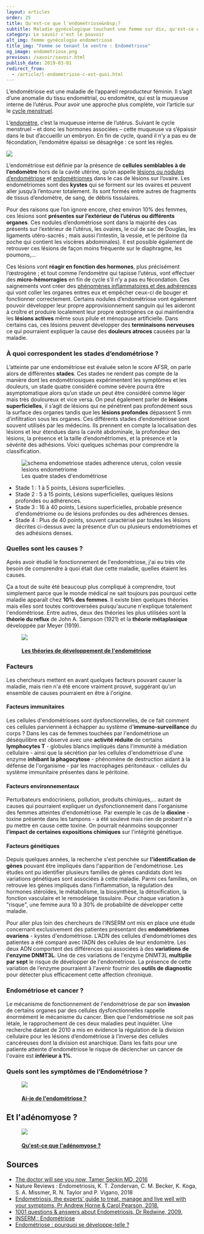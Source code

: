 ```yaml
---
layout: articles
order: 25
title: Qu'est-ce que l'endométriose&nbsp;?
subtitle: Maladie gynécologique touchant une femme sur dix, qu'est-ce que l'endométriose&nbsp;?
category: Le savoir c'est le pouvoir
alt_img: femme gynécologie endometriose
title_img: "Femme se tenant le ventre : Endométriose"
og_image: endometriose.png
previous: /savoir/savoir.html
publish_date: 2019-03-01
redirect_from:
  - /article/l-endometriose-c-est-quoi.html
---
```

L’endométriose est une maladie de l’appareil reproducteur féminin. Il s’agit d’une anomalie du tissu endométrial, ou endomètre, qui est la muqueuse interne de l’utérus.
Pour avoir une approche plus complète, voir l’article sur le [cycle menstruel](/savoir/cyclemenstruel.html).

L’[endomètre](/savoir/endo-dico/endometre.html), c’est la muqueuse interne de l’utérus. Suivant le cycle menstruel – et donc les hormones associées – cette muqueuse va s’épaissir dans le but d’accueillir un embryon. En fin de cycle, quand il n’y a pas eu de fécondation, l’endomètre épaissi se désagrège : ce sont les règles.

<div class="definition">
  <img src="/assets/images/svg/icones/endo-dico.svg">
  <p>L’endométriose est définie par la présence de <b>cellules semblables à de l’endomètre</b> hors de la cavité utérine, qu’on appelle <a href="/savoir/endo-dico/lesions-endometriose.html">lésions ou nodules d’endométriose</a> et <a href="/savoir/endo-dico/endometriome.html">endométriomes</a> dans le cas de lésions sur l’ovaire. Les endométriomes sont des <b>kystes</b> qui se forment sur les ovaires et peuvent aller jusqu’à l’entourer totalement. Ils sont formés entre autres de fragments de tissus d’endomètre, de sang, de débris tissulaires.</p>
</div>

Pour des raisons que l’on ignore encore, chez environ 10% des femmes, ces lésions sont **présentes sur l’extérieur de l’utérus ou différents organes**. Ces nodules d’endométriose sont dans la majorité des cas présents sur l’extérieur de l’utérus, les ovaires, le cul de sac de Douglas, les ligaments utéro-sacrés ; mais aussi l’intestin, la vessie, et le péritoine (la poche qui contient les viscères abdominales). Il est possible également de retrouver ces lésions de façon moins fréquente sur le diaphragme, les poumons,…

Ces lésions vont **réagir en fonction des hormones**, plus précisément l’œstrogène ; et tout comme l’endomètre qui tapisse l’utérus, vont effectuer des **micro-hémorragies** en fin de cycle s’il n’y a pas eu fécondation. Ces saignements vont créer des [phénomènes inflammatoires et des adhérences](/savoir/adherences.html) qui vont coller les organes entres eux et empêcher ceux-ci de bouger et fonctionner correctement.
Certains nodules d’endométriose vont également pouvoir développer leur propre approvisionnement sanguin qui les aideront à croître et produire localement leur propre œstrogènes ce qui maintiendra les **lésions actives** même sous pilule et ménopause artificielle. Dans certains cas, ces lésions peuvent développer des **terminaisons nerveuses** ce qui pourraient expliquer la cause des **douleurs atroces** causées par la maladie.

### À quoi correspondent les stades d’endométriose ?
L’atteinte par une endométriose est évaluée selon le score AFSR, on parle alors de différentes **stades**. Ces stades ne rendent pas compte de la manière dont les endométriosiques expérimentent les symptômes et les douleurs, un stade quatre considéré comme sévère pourra être asymptomatique alors qu’un stade un peut être considéré comme léger mais très douloureux et vice versa.
On peut également parler de **lésions superficielles**, il s’agit de lésions qui ne pénètrent pas profondément sous la surface des organes tandis que les **lésions profondes** dépassent 5 mm d’infiltration sous les organes.
Ces différents stades d’endométriose sont souvent utilisés par les médecins. Ils prennent en compte la localisation des lésions et leur étendues dans la cavité abdominale, la profondeur des lésions, la présence et la taille d’endométriomes, et la présence et la sévérité des adhésions. Voici quelques schémas pour comprendre la classification.
  <figure class="schema">
    <img src="/assets/images/schema/stades.png" class="img-fluid" alt="schema endometriose stades adherence uterus, colon vessie lesions endometriome" title="Les quatres stades d'endométriose">
    <figcaption>Les quatre stades d'endométriose</figcaption>
  </figure>

* Stade 1 : 1 à 5 points, Lésions superficielles.
* Stade 2 : 5 à 15 points, Lésions superficielles, quelques lésions profondes ou adhérences.
* Stade 3 : 16 à 40 points, Lésions superficielles, probable présence d’endométriome ou de lésions profondes ou des adhérences denses.
* Stade 4 : Plus de 40 points, souvent caractérisé par toutes les lésions décrites ci-dessus avec la présence d’un ou plusieurs endométriomes et des adhésions denses.

### Quelles sont les causes ?

Après avoir étudié le fonctionnement de l'endométriose, j'ai eu très vite besoin de comprendre à quoi était due cette maladie, quelles étaient les causes.

Ça a tout de suite été beaucoup plus compliqué à comprendre, tout simplement parce que le monde médical ne sait toujours pas pourquoi cette maladie apparaît chez **10% des femmes**. Il existe bien quelques théories mais elles sont toutes controversées puisqu'aucune n'explique totalement l'endométriose.
Entre autres, deux des théories les plus utilisées sont la **théorie du reflux** de John A. Sampson (1921) et la **théorie métaplasique** développée par Meyer (1919).

<div class="articles">
  <a href="/savoir/theories.html" class="lien-article">
    <figure class="liens">
      <img src="/assets/images/articles/theories-de-developpement.png" class="img-fluid">
      <figcaption class="bleu">
        <h4 class="h4-link">Les théories de développement de l'endométriose</h4>
      </figcaption>
    </figure>
  </a>
</div>

### Facteurs
Les chercheurs mettent en avant quelques facteurs pouvant causer la maladie, mais rien n'a été encore vraiment prouvé, suggérant qu'un ensemble de causes pourraient en être à l'origine.

#### Facteurs immunitaires
Les cellules d'endométrioses sont dysfonctionnelles, de ce fait comment ces cellules parviennent à échapper au système d'**immuno-surveillance** du corps ? Dans les cas de femmes touchées par l'endométriose un déséquilibre est observé avec une **activité réduite** de certains **lymphocytes T** - globules blancs impliqués dans l'immunité à médiation cellulaire - ainsi que la sécrétion par les cellules d'endométriose d'une enzyme **inhibant la phagocytose** - phénomène de destruction aidant à la défense de l'organisme - par les macrophages péritonéaux - cellules du système immunitaire présentes dans le péritoine.

#### Facteurs environnementaux
Perturbateurs endocriniens, pollution, produits chimiques,… autant de causes qui pourraient expliquer un dysfonctionnement dans l'organisme des femmes atteintes d'endométriose. Par exemple le cas de la **dioxine** - toxine présente dans les tampons - a été soulevé mais rien de probant n'a pu mettre en cause cette toxine. On pourrait néanmoins soupçonner **l'impact de certaines expositions chimiques** sur l'intégrité génétique.

#### Facteurs génétiques
Depuis quelques années, la recherche s'est penchée sur **l'identification de gènes** pouvant être impliqués dans l'apparition de l'endométriose. Les études ont pu identifier plusieurs familles de gènes candidats dont les variations génétiques sont associées à cette maladie. Parmi ces familles, on retrouve les gènes impliqués dans l’inflammation, la régulation des hormones stéroïdes, le métabolisme, la biosynthèse, la détoxification, la fonction vasculaire et le remodelage tissulaire. Pour chaque variation à "risque", une femme aura 10 à 30% de probabilité de développer cette maladie.

Pour aller plus loin des chercheurs de l'INSERM ont mis en place une étude concernant exclusivement des patientes présentant des **endométriomes ovariens** - kystes d'endométriose. L’ADN des cellules d'endométriomes des patientes a été comparé avec l’ADN des cellules de leur endomètre. Les deux ADN comportent des différences qui associées à des **variations de l'enzyme DNMT3L**. Une de ces variations de l'enzyme DNMT3L **multiplie par sept** le risque de développer de l'endométriose. La présence de cette variation de l’enzyme pourraient à l'avenir fournir des **outils de diagnostic** pour détecter plus efficacement cette affection chronique.

### Endométriose et cancer ?
Le mécanisme de fonctionnement de l'endométriose de par son **invasion** de certains organes par des cellules dysfonctionnelles rappelle énormément le mécanisme du cancer. Bien que l'endométriose ne soit pas létale, le rapprochement de ces deux maladies peut inquiéter. Une recherche datant de 2010 a mis en évidence la régulation de la division cellulaire pour les lésions d’endométriose à l’inverse des cellules cancéreuses dont la division est anarchique. Dans les faits pour une patiente atteinte d'endométriose le risque de déclencher un cancer de l'ovaire est **inférieur à 1%**.

### Quels sont les symptômes de l’Endométriose ?
<div class="articles">
  <a href="/savoir/l-endometriose-symptomes.html" class="lien-article">
    <figure class="liens">
      <img src="/assets/images/articles/ai-je-de-l-endometriose.png" class="img-fluid">
      <figcaption class="bleu">
        <h4 class="h4-link">Ai-je de l'endométriose ?</h4>
      </figcaption>
    </figure>
  </a>
</div>

## Et l'adénomyose ?
<div class="articles">
  <a href="/savoir/adenomyose.html" class="lien-article">
    <figure class="liens">
      <img src="/assets/images/articles/adenomyose.png" class="img-fluid">
      <figcaption class="bleu">
        <h4 class="h4-link">Qu'est-ce que l'adénomyose ?</h4>
      </figcaption>
    </figure>
  </a>
</div>

## Sources

* [The doctor will see you now, Tamer Seckin MD, 2016](/savoir/bibliographie/doctor-will-see-you-now.html)
* Nature Reviews : Endometriosis, K. T. Zondervan, C. M. Becker, K. Koga, S. A. Missmer, R. N. Taylor and P. Vigano, 2018
* [Endometriosis, the experts’ guide to treat, manage and live well with your symptoms, Pr Andrew Horne & Carol Pearson, 2018.](/savoir/bibliographie/endometriosis-experts-guide.html)
* [1001 questions & answers about Endometriosis, Dr Redwine, 2009.](/savoir/bibliographie/100-questions-about-endometriosis.html)
* [INSERM : Endométriose](https://www.inserm.fr/information-en-sante/dossiers-information/endometriose.html)
* [Endométriose : pourquoi se développe-telle ?](https://orbi.uliege.be/bitstream/2268/142313/1/Beliard%20A%20Ref%20en%20G%20et%20Obst.pdf)